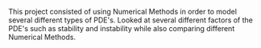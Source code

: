 This project consisted of using Numerical Methods in order to model several different types of PDE's. Looked at several different factors of the PDE's such as stability and instability while also comparing different Numerical Methods.
